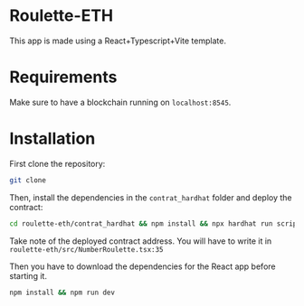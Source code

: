 # Roulette-ETH
This app is made using a React+Typescript+Vite template.

# Requirements

Make sure to have a blockchain running on `localhost:8545`.

# Installation

First clone the repository:
```bash
git clone 
```

Then, install the dependencies in the `contrat_hardhat` folder and deploy the contract:
```bash
cd roulette-eth/contrat_hardhat && npm install && npx hardhat run scripts/deploy.js --network localhost && cd ..
```
Take note of the deployed contract address. You will have to write it in `roulette-eth/src/NumberRoulette.tsx:35`

Then you have to download the dependencies for the React app before starting it.
```bash
npm install && npm run dev
```